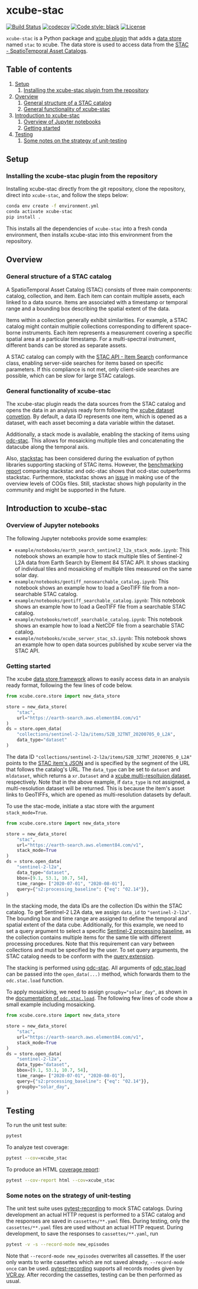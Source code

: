 # xcube-stac

[![Build Status](https://github.com/xcube-dev/xcube-stac/actions/workflows/unittest-workflow.yml/badge.svg?branch=main)](https://github.com/xcube-dev/xcube-smos/actions)
[![codecov](https://codecov.io/gh/xcube-dev/xcube-stack/branch/main/graph/badge.svg)](https://app.codecov.io/gh/xcube-dev/xcube-stac)
[![Code style: black](https://img.shields.io/badge/code%20style-black-000000.svg)](https://github.com/psf/black)
[![License](https://img.shields.io/github/license/dcs4cop/xcube-smos)](https://github.com/xcube-dev/xcube-stac/blob/main/LICENSE)

`xcube-stac` is a Python package and
[xcube plugin](https://xcube.readthedocs.io/en/latest/plugins.html) that adds a
[data store](https://xcube.readthedocs.io/en/latest/api.html#data-store-framework)
named `stac` to xcube. The data store is used to access data from the
[STAC - SpatioTemporal Asset Catalogs](https://stacspec.org/en/).

## Table of contents
1. [Setup](#setup)
   1. [Installing the xcube-stac plugin from the repository](#install_source)
2. [Overview](#overview)
   1. [General structure of a STAC catalog](#stac_catalog)
   2. [General functionality of xcube-stac](#func_xcube_stac)
3. [Introduction to xcube-stac](#intro_xcube_stac)
   1. [Overview of Jupyter notebooks](#overview_notebooks)
   2. [Getting started](#getting_started)
4. [Testing](#testing)
   1. [Some notes on the strategy of unit-testing](#unittest_strategy)

## Setup <a name="setup"></a>

### Installing the xcube-stac plugin from the repository <a name="install_source"></a>

Installing xcube-stac directly from the git repository, clone the repository,
direct into `xcube-stac`, and follow the steps below:

```bash
conda env create -f environment.yml
conda activate xcube-stac
pip install .
```

This installs all the dependencies of `xcube-stac` into a fresh conda
environment, then installs xcube-stac into this environment from the
repository.

## Overview <a name="overview"></a>

### General structure of a STAC catalog <a name="stac_catalog"></a>
A SpatioTemporal Asset Catalog (STAC) consists of three main components: catalog,
collection, and item. Each item can contain multiple assets, each linked to a data
source. Items are associated with a timestamp or temporal range and a bounding box
describing the spatial extent of the data. 

Items within a collection generally exhibit
similarities. For example, a STAC catalog might contain multiple collections
corresponding to different space-borne instruments. Each item represents a measurement
covering a specific spatial area at a particular timestamp. For a multi-spectral
instrument, different bands can be stored as separate assets.

A STAC catalog can comply with the [STAC API - Item Search](https://github.com/radiantearth/stac-api-spec/tree/release/v1.0.0/item-search#stac-api---item-search)
conformance class, enabling server-side searches for items based on specific
parameters. If this compliance is not met, only client-side searches are possible,
which can be slow for large STAC catalogs.

### General functionality of xcube-stac <a name="func_xcube_stac"></a>
The xcube-stac plugin reads the data sources from the STAC catalog and opens the data
in an analysis ready form following the [xcube dataset convetion](https://xcube.readthedocs.io/en/latest/cubespec.html).
By default, a data ID represents one item, which is opened as a dataset, with each
asset becoming a data variable within the dataset. 

Additionally, a stack mode is
available, enabling the stacking of items using [odc-stac](https://odc-stac.readthedocs.io/en/latest/).
This allows for mosaicking multiple tiles and concatenating the datacube along the
temporal axis.

Also, [stackstac](https://stackstac.readthedocs.io/en/latest/) has been
considered during the evaluation of python libraries supporting stacking of STAC items.
However, the [benchmarking report](https://benchmark-odc-stac-vs-stackstac.netlify.app/)
comparing stackstac and odc-stac shows that ocd-stac outperforms stackstac. Furthermore,
stackstac shows an [issue](https://github.com/gjoseph92/stackstac/issues/196) in making
use of the overview levels of COGs files. Still, stackstac shows high popularity in the
community and might be supported in the future. 

## Introduction to xcube-stac <a name="intro_xcube_stac"></a> 

### Overview of Jupyter notebooks <a name="overview_notebooks"></a> 
The following Jupyter notebooks provide some examples: 

* `example/notebooks/earth_search_sentinel2_l2a_stack_mode.ipynb`:
  This notebook shows an example how to stack multiple tiles of Sentinel-2 L2A data
  from Earth Search by Element 84 STAC API. It shows stacking of individual tiles and
  mosaicking of multiple tiles measured on the same solar day.
* `example/notebooks/geotiff_nonsearchable_catalog.ipynb`:
  This notebook shows an example how to load a GeoTIFF file from a non-searchable
  STAC catalog.
* `example/notebooks/geotiff_searchable_catalog.ipynb`:
  This notebook shows an example how to load a GeoTIFF file from a searchable
  STAC catalog.
* `example/notebooks/netcdf_searchable_catalog.ipynb`:
  This notebook shows an example how to load a NetCDF file from a searchable
  STAC catalog.
* `example/notebooks/xcube_server_stac_s3.ipynb`:
  This notebook shows an example how to open data sources published by xcube server
  via the STAC API.

### Getting started <a name="getting_started"></a> 

The xcube [data store framework](https://xcube.readthedocs.io/en/latest/dataaccess.html#data-store-framework)
allows to easily access data in an analysis ready format, following the few lines of
code below. 

```python
from xcube.core.store import new_data_store

store = new_data_store(
    "stac",
    url="https://earth-search.aws.element84.com/v1"
)
ds = store.open_data(
    "collections/sentinel-2-l2a/items/S2B_32TNT_20200705_0_L2A",
    data_type="dataset"
)
```
The data ID `"collections/sentinel-2-l2a/items/S2B_32TNT_20200705_0_L2A"` points to the
[STAC item's JSON](https://github.com/radiantearth/stac-spec/blob/master/item-spec/item-spec.md)
and is specified by the segment of the URL that follows the catalog's URL. The
`data_type` can be set to `dataset` and `mldataset`, which returns a `xr.Dataset` and
a [xcube multi-resoltuion dataset](https://xcube.readthedocs.io/en/latest/mldatasets.html),
respectively. Note that in the above example, if `data_type` is not assigned,
a multi-resolution dataset will be returned. This is because the item's asset links to
GeoTIFFs, which are opened as multi-resolution datasets by default.

To use the stac-mode, initiate a stac store with the argument `stack_mode=True`.

```python
from xcube.core.store import new_data_store

store = new_data_store(
    "stac",
    url="https://earth-search.aws.element84.com/v1",
    stack_mode=True
)
ds = store.open_data(
    "sentinel-2-l2a",
    data_type="dataset",
    bbox=[9.1, 53.1, 10.7, 54],
    time_range= ["2020-07-01", "2020-08-01"],
    query={"s2:processing_baseline": {"eq": "02.14"}},
)
```

In the stacking mode, the data IDs are the collection IDs within the STAC catalog. To
get Sentinel-2 L2A data, we assign `data_id` to `"sentinel-2-l2a"`. The bounding box and
time range are assigned to define the temporal and spatial extent of the data cube. 
Additionally, for this example, we need to set a query argument to select a specific
[Sentinel-2 processing baseline](https://sentiwiki.copernicus.eu/web/s2-processing#S2Processing-L2Aprocessingbaseline),
as the collection contains multiple items for the same tile with different processing
procedures. Note that this requirement can vary between collections and must be
specified by the user. To set query arguments, the STAC catalog needs to be conform with
the [query extension](https://github.com/stac-api-extensions/query).

The stacking is performed using [odc-stac](https://odc-stac.readthedocs.io/en/latest/).
All arguments of [odc.stac.load](https://odc-stac.readthedocs.io/en/latest/_api/odc.stac.load.html)
can be passed into the `open_data(...)` method, which forwards them to the
`odc.stac.load` function.

To apply mosaicking, we need to assign `groupby="solar_day"`, as shown in the
[documentation of `odc.stac.load`](https://odc-stac.readthedocs.io/en/latest/_api/odc.stac.load.html).
The following few lines of code show a small example including mosaicking.  

```python
from xcube.core.store import new_data_store

store = new_data_store(
    "stac",
    url="https://earth-search.aws.element84.com/v1",
    stack_mode=True
)
ds = store.open_data(
    "sentinel-2-l2a",
    data_type="dataset",
    bbox=[9.1, 53.1, 10.7, 54],
    time_range= ["2020-07-01", "2020-08-01"],
    query={"s2:processing_baseline": {"eq": "02.14"}},
    groupby="solar_day",
)
```

## Testing <a name="testing"></a>

To run the unit test suite:

```bash
pytest
```

To analyze test coverage:

```bash
pytest --cov=xcube_stac
```

To produce an HTML
[coverage report](https://pytest-cov.readthedocs.io/en/latest/reporting.html):

```bash
pytest --cov-report html --cov=xcube_stac
```

### Some notes on the strategy of unit-testing <a name="unittest_strategy"></a>

The unit test suite uses [pytest-recording](https://pypi.org/project/pytest-recording/)
to mock STAC catalogs. During development an actual HTTP request is performed
to a STAC catalog and the responses are saved in `cassettes/**.yaml` files.
During testing, only the `cassettes/**.yaml` files are used without an actual
HTTP request. During development, to save the responses to `cassettes/**.yaml`, run

```bash
pytest -v -s --record-mode new_episodes
```
Note that `--record-mode new_episodes` overwrites all cassettes. If the user only
wants to write cassettes which are not saved already, `--record-mode once` can be used.
[pytest-recording](https://pypi.org/project/pytest-recording/) supports all records modes given by [VCR.py](https://vcrpy.readthedocs.io/en/latest/usage.html#record-modes).
After recording the cassettes, testing can be then performed as usual.